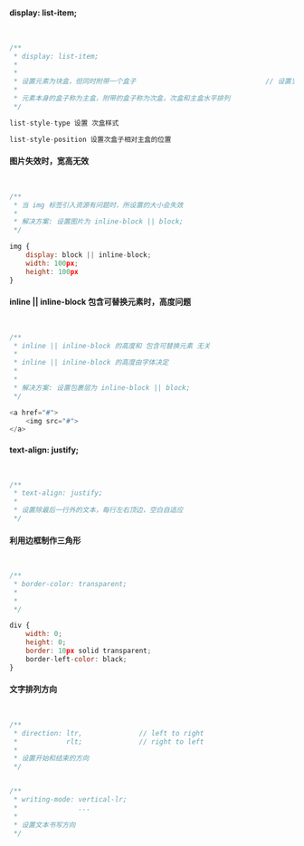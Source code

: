 #

#### display: list-item;

``` javascript


/**
 * display: list-item;
 * 
 * 
 * 设置元素为块盒，但同时附带一个盒子                                // 设置当前元素为列表元素的子项
 * 
 * 元素本身的盒子称为主盒，附带的盒子称为次盒，次盒和主盒水平排列
 */

list-style-type 设置 次盒样式

list-style-position 设置次盒子相对主盒的位置


```

#### 图片失效时，宽高无效

``` javascript


/**
 * 当 img 标签引入资源有问题时，所设置的大小会失效
 * 
 * 解决方案: 设置图片为 inline-block || block;
 */

img {
    display: block || inline-block;
    width: 100px;
    height: 100px
}


```

#### inline || inline-block 包含可替换元素时，高度问题

``` javascript


/**
 * inline || inline-block 的高度和 包含可替换元素 无关
 * 
 * inline || inline-block 的高度由字体决定
 * 
 * 
 * 解决方案: 设置包裹层为 inline-block || block;
 */

<a href="#">
    <img src="#">
</a>


```


#### text-align: justify;

``` javascript


/**
 * text-align: justify;
 * 
 * 设置除最后一行外的文本，每行左右顶边，空白自适应
 */


```

#### 利用边框制作三角形

``` javascript


/**
 * border-color: transparent;
 * 
 * 
 */

div {
    width: 0;
    height: 0;
    border: 10px solid transparent;
    border-left-color: black;
}


```

#### 文字排列方向


``` javascript


/**
 * direction: ltr,              // left to right
 *            rlt;              // right to left
 * 
 * 设置开始和结束的方向
 */


/**
 * writing-mode: vertical-lr;
 *               ...
 * 
 * 设置文本书写方向
 */


```













